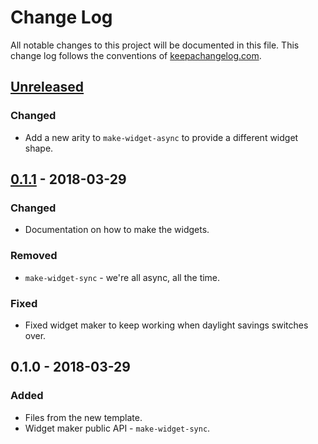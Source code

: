 # Change Log
All notable changes to this project will be documented in this file. This change log follows the conventions of [keepachangelog.com](http://keepachangelog.com/).

## [Unreleased]
### Changed
- Add a new arity to `make-widget-async` to provide a different widget shape.

## [0.1.1] - 2018-03-29
### Changed
- Documentation on how to make the widgets.

### Removed
- `make-widget-sync` - we're all async, all the time.

### Fixed
- Fixed widget maker to keep working when daylight savings switches over.

## 0.1.0 - 2018-03-29
### Added
- Files from the new template.
- Widget maker public API - `make-widget-sync`.

[Unreleased]: https://github.com/your-name/clubhouse-metrics2/compare/0.1.1...HEAD
[0.1.1]: https://github.com/your-name/clubhouse-metrics2/compare/0.1.0...0.1.1
